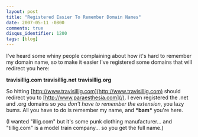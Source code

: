 ```yaml
---
layout: post
title: "Registered Easier To Remember Domain Names"
date: 2007-05-11 -0800
comments: true
disqus_identifier: 1200
tags: [blog]
---
```

I've heard some whiny people complaining about how it's hard to remember
my domain name, so to make it easier I've registered some domains that
will redirect you here:

 **travisillig.com**
 **travisillig.net**
 **travisillig.org**

 So hitting [http://www.travisillig.com](http://www.travisillig.com)
should redirect you to [http://www.paraesthesia.com](/). I even
registered the .net and .org domains so *you don't have to remember the
extension*, you lazy bums. All you have to do is remember my name, and
**\*bam\*** you're here.

 (I wanted "illig.com" but it's some punk clothing manufacturer... and
"tillig.com" is a model train company... so you get the full name.)
